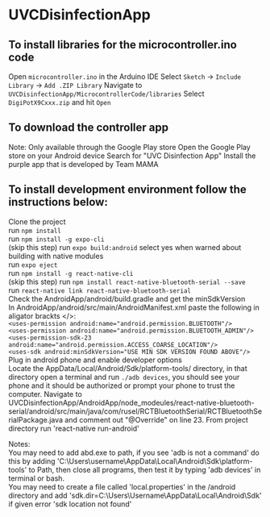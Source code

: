 # UVCDisinfectionApp

## To install libraries for the microcontroller.ino code
Open `microcontroller.ino` in the Arduino IDE
Select `Sketch` -> `Include Library` -> `Add .ZIP Library`
Navigate to `UVCDisinfectionApp/MicrocontrollerCode/libraries`
Select `DigiPotX9Cxxx.zip` and hit `Open`

## To download the controller app
Note: Only available through the Google Play store
Open the Google Play store on your Android device
Search for "UVC Disinfection App"
Install the purple app that is developed by Team MAMA

## To install development environment follow the instructions below:
Clone the project  
run `npm install`  
run `npm install -g expo-cli`  
(skip this step) run `expo build:android` select yes when warned about building with native modules  
run `expo eject`   
run `npm install -g react-native-cli`  
(skip this step) run `npm install react-native-bluetooth-serial --save`  
run `react-native link react-native-bluetooth-serial`  
Check the AndroidApp/android/build.gradle and get the minSdkVersion  
In AndroidApp/android/src/main/AndroidManifest.xml paste the following in aligator brackts </>:  
`<uses-permission android:name="android.permission.BLUETOOTH"/>`  
`<uses-permission android:name="android.permission.BLUETOOTH_ADMIN"/>`  
`<uses-permission-sdk-23 android:name="android.permission.ACCESS_COARSE_LOCATION"/>`  
`<uses-sdk android:minSdkVersion="USE MIN SDK VERSION FOUND ABOVE"/>`  
Plug in android phone and enable developer options  
Locate the AppData/Local/Android/Sdk/platform-tools/ directory, in that directory open a terminal and run `./adb devices`, you should see your phone and it should be authorized or prompt your phone to trust the computer.
Navigate to UVCDisinfectionApp/AndroidApp/node_modeules/react-native-bluetooth-serial/android/src/main/java/com/rusel/RCTBluetoothSerial/RCTBluetoothSerialPackage.java and comment out "@Override" on line 23.
From project directory run 'react-native run-android'  
  
Notes:  
You may need to add abd.exe to path, if you see 'adb is not a command' do this by adding 'C:\Users\username\AppData\Local\Android\Sdk\platform-tools' to Path, then close all programs, then test it by typing 'adb devices' in terminal or bash.  
You may need to create a file called 'local.properties' in the /android directory and add 'sdk.dir=C:\\Users\\Username\\AppData\\Local\\Android\\Sdk' if given error 'sdk location not found'  
